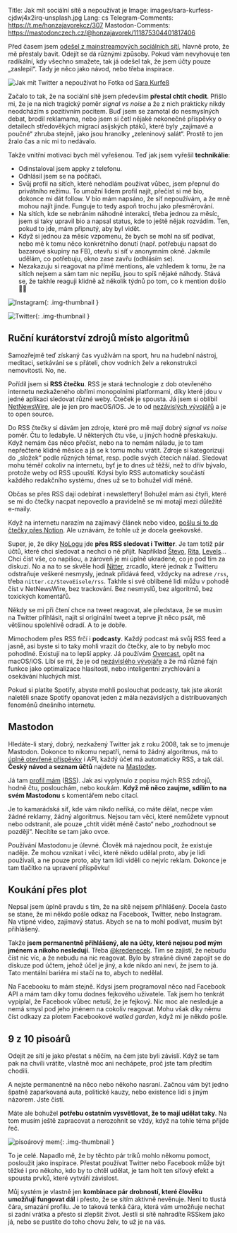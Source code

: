 Title: Jak mít sociální sítě a nepoužívat je
Image: images/sara-kurfess-cjdwj4x2irq-unsplash.jpg
Lang: cs
Telegram-Comments: https://t.me/honzajavorekcz/307
Mastodon-Comments: https://mastodonczech.cz/@honzajavorek/111875304401817406

Před časem jsem [odešel z mainstreamových sociálních sítí](2022-12-15_moje-nova-strategie-na-socialni-site.md), hlavně proto, že mě přestaly bavit.
Odejít se dá různými způsoby.
Pokud vám nevyhovuje ten radikální, kdy všechno smažete, tak já odešel tak, že jsem účty pouze „zaslepil“.
Tady je něco jako návod, nebo třeba inspirace.

![Jak mít Twitter a nepoužívat ho]({static}/images/sara-kurfess-cjdwj4x2irq-unsplash.jpg)
Fotka od [Sara Kurfeß](https://unsplash.com/@stereophototyp)

Začalo to tak, že na sociální sítě jsem především **přestal chtít chodit**.
Přišlo mi, že je na nich tragický poměr _signal vs noise_ a že z nich prakticky nikdy neodcházím s pozitivním pocitem.
Buď jsem se zamotal do nesmyslných debat, brodil reklamama, nebo jsem si četl nějaké nekonečné příspěvky o detailech středověkých migrací asijských ptáků, které byly „zajímavé a poučné“ zhruba stejně, jako jsou hranolky „zeleninový salát“.
Prostě to jen žralo čas a nic mi to nedávalo.

Takže vnitřní motivaci bych měl vyřešenou.
Teď jak jsem vyřešil **technikálie**:

-   Odinstaloval jsem appky z telefonu.
-   Odhlásil jsem se na počítači.
-   Svůj profil na sítích, které nehodlám používat vůbec, jsem přepnul do privátního režimu.
    To umožní lidem profil najít, přečíst si mé bio, dokonce mi dát follow.
    V bio mám napsáno, že síť nepoužívám, a že mně mohou najít jinde.
    Funguje to tedy aspoň trochu jako přesměrování.
-   Na sítích, kde se nebráním náhodné interakci, třeba jednou za měsíc, jsem si taky upravil bio a napsal status, kde to ještě nějak rozvádím.
    Ten, pokud to jde, mám připnutý, aby byl vidět.
-   Když si jednou za měsíc vzpomenu, že bych se mohl na síť podívat, nebo mě k tomu něco konkrétního donutí (např. potřebuju napsat do bazarové skupiny na FB), otevřu si síť v anonymním okně.
    Jakmile udělám, co potřebuju, okno zase zavřu (odhlásím se).
-   Nezakazuju si reagovat na přímé mentions, ale vzhledem k tomu, že na sítích nejsem a sám tam nic nepíšu, jsou to spíš nějaké náhody.
    Stává se, že takhle reaguji klidně až několik týdnů po tom, co k mention došlo 🤷‍♂️

![Instagram]({static}/images/screenshot-2024-02-04-at-20-55-10-honza-javorek-honza-javorek-instagram-photos-and-videos.png){: .img-thumbnail }

![Twitter]({static}/images/screenshot-2024-02-04-at-20-57-29-honza-javorek-honzajavorek-x.png){: .img-thumbnail }

## Ruční kurátorství zdrojů místo algoritmů

Samozřejmě teď získaný čas využívám na sport, hru na hudební nástroj, meditaci, setkávání se s přáteli, chov vodních želv a rekonstrukci nemovitosti.
No, ne.

Pořídil jsem si **RSS čtečku**.
RSS je stará technologie z dob otevřeného internetu nezkaženého obřími monopolními platformami, díky které jdou v jedné aplikaci sledovat různé weby.
Čteček je spousta.
Já jsem si oblíbil [NetNewsWire](https://netnewswire.com/), ale je jen pro macOS/iOS.
Je to od [nezávislých vývojářů](https://inessential.com/2023/02/20/on_not_taking_money_for_netnewswire) a je to open source.

Do RSS čtečky si dávám jen zdroje, které pro mě mají dobrý _signal vs noise_ poměr.
Čtu to ledabyle.
U některých čtu vše, u jiných hodně přeskakuju.
Když nemám čas něco přečíst, nebo na to nemám náladu, je to tam nepřečtené klidně měsíce a já se k tomu mohu vrátit.
Zdroje si kategorizuji do „složek“ podle různých témat, resp. podle svých čtecích nálad.
Sledovat mohu téměř cokoliv na internetu, byť je to dnes už těžší, než to dřív bývalo, protože weby od RSS upouští.
Kdysi bylo RSS automaticky součástí každého redakčního systému, dnes už se to bohužel vidí méně.

Občas se přes RSS dají odebírat i newslettery!
Bohužel mám asi čtyři, které se mi do čtečky nacpat nepovedlo a pravidelně se mi motají mezi důležité e-maily.

Když na internetu narazím na zajímavý článek nebo video, [pošlu si to do čtečky přes Notion](2023-04-01_notion-as-a-replacement-for-pocket.md).
Ale uznávám, že tohle už je docela geekovské.

Super, je, že díky [NoLogu](https://nolog.cz/) jde **přes RSS sledovat i Twitter**.
Je tam totiž pár účtů, které chci sledovat a nechci o ně přijít.
Například [Števo](https://twitter.com/StevoEisele), [Rita](https://twitter.com/rita_codes/), [Levels](https://twitter.com/levelsio/)…
Chci číst vše, co napíšou, a zároveň je mi úplně ukradené, co je pod tím za diskuzi.
No a na to se skvěle hodí [Nitter](https://nitter.cz/), zrcadlo, které jednak z Twitteru odstraňuje veškeré nesmysly, jednak přidává feed, vždycky na adrese `/rss`, třeba `nitter.cz/StevoEisele/rss`.
Takhle si své oblíbené lidi můžu v pohodě číst v NetNewsWire, bez trackování.
Bez nesmyslů, bez algoritmů, bez toxických komentářů.

Někdy se mi při čtení chce na tweet reagovat, ale představa, že se musím na Twitter přihlásit, najít si originální tweet a teprve jít něco psát, mě většinou spolehlivě odradí.
A to je dobře.

Mimochodem přes RSS frčí i **podcasty**.
Každý podcast má svůj RSS feed a jasně, asi byste si to taky mohli vrazit do čtečky, ale to by nebylo moc pohodlné.
Existují na to lepší appky.
Já používám [Overcast](https://overcast.fm/), opět na macOS/iOS.
Líbí se mi, že je od [nezávislého vývojáře](https://overcast.fm/contact) a že má různé fajn funkce jako optimalizace hlasitosti, nebo inteligentní zrychlování a osekávání hluchých míst.

Pokud si platíte Spotify, abyste mohli poslouchat podcasty, tak jste akorát naletěli snaze Spotify opanovat jeden z mála nezávislých a distribuovaných fenoménů dnešního internetu.

## Mastodon

Hledáte-li starý, dobrý, nezkažený Twitter jak z roku 2008, tak se to jmenuje Mastodon.
Dokonce to nikomu nepatří, nemá to žádný algoritmus, má to [úplně otevřené příspěvky](https://mastodonczech.cz/@honzajavorek/111872682155740661) i API, každý účet má automaticky RSS, a tak dál.
**Český návod a seznam účtů** najdete na [Mastodex](https://mastodex.cz/).

Já tam [profil mám](https://mastodonczech.cz/@honzajavorek) ([RSS](https://mastodonczech.cz/@honzajavorek.rss)).
Jak asi vyplynulo z popisu mých RSS zdrojů, hodně čtu, poslouchám, nebo koukám.
**Když mě něco zaujme, sdílím to na svém Mastodonu** s komentářem nebo citací.

Je to kamarádská síť, kde vám nikdo neříká, co máte dělat, necpe vám žádné reklamy, žádný algoritmus.
Nejsou tam věci, které nemůžete vypnout nebo odstranit, ale pouze „chtít vidět méně často“ nebo „rozhodnout se později“.
Necítíte se tam jako ovce.

Používání Mastodonu je úlevné.
Člověk má najednou pocit, že existuje naděje.
Že mohou vznikat i věci, které někdo udělal proto, aby je lidi používali, a ne pouze proto, aby tam lidi viděli co nejvíc reklam.
Dokonce je tam tlačítko na upravení příspěvku!

## Koukání přes plot

Nepsal jsem úplně pravdu s tím, že na sítě nejsem přihlášený.
Docela často se stane, že mi někdo pošle odkaz na Facebook, Twitter, nebo Instagram.
Na vtipné video, zajímavý status.
Abych se na to mohl podívat, musím být přihlášený.

Takže **jsem permanentně přihlášený, ale na účty, které nejsou pod mým jménem a nikoho nesledují**.
Třeba [@kredenecek](https://twitter.com/kredenecek).
Tím se zajistí, že nebudu číst nic víc, a že nebudu na nic reagovat.
Bylo by strašně divné zapojit se do diskuze pod účtem, jehož účel je jiný, a kde nikdo ani neví, že jsem to já.
Tato mentální bariéra mi stačí na to, abych to nedělal.

Na Facebooku to mám stejně.
Kdysi jsem programoval něco nad Facebook API a mám tam díky tomu dodnes fejkového uživatele.
Tak jsem ho tenkrát vypiplal, že Facebook vůbec netuší, že je fejkový.
Nic moc ale nesleduje a nemá smysl pod jeho jménem na cokoliv reagovat.
Mohu však díky němu číst odkazy za plotem Facebookové _walled garden_, když mi je někdo pošle.

## 9 z 10 pisoárů

Odejít ze sítí je jako přestat s něčím, na čem jste byli závislí.
Když se tam pak na chvíli vrátíte, vlastně moc ani nechápete, proč jste tam předtím chodili.

A nejste permanentně na něco nebo někoho nasraní.
Začnou vám být jedno špatně zaparkovaná auta, politické kauzy, nebo existence lidí s jiným názorem.
Jste čistí.

Máte ale bohužel **potřebu ostatním vysvětlovat, že to mají udělat taky**.
Na tom musím ještě zapracovat a nerozohnit se vždy, když na tohle téma přijde řeč.

![pisoárový mem]({static}/images/8eoipf.jpg){: .img-thumbnail }

To je celé.
Napadlo mě, že by těchto pár triků mohlo někomu pomoct, posloužit jako inspirace.
Přestat používat Twitter nebo Facebook může být těžké i pro někoho, kdo by to chtěl udělat, je tam holt ten síťový efekt a spousta prvků, které vytváří závislost.

Můj systém je vlastně jen **kombinace pár drobností, které člověku umožňují fungovat dál** i přesto, že se sítím aktivně nevěnuje.
Není to tlustá čára, smazání profilu.
Je to taková tenká čára, která vám umožňuje nechat si zadní vrátka a přesto si zlepšit život.
Jestli si sítě nahradíte RSSkem jako já, nebo se pustíte do toho chovu želv, to už je na vás.
